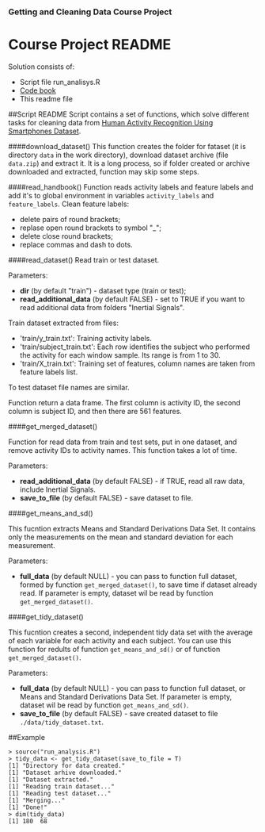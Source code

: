 ### Getting and Cleaning Data Course Project
# Course Project README

Solution consists of:

- Script file run_analisys.R
- [Code book](CodeBook.md) 
- This readme file

##Script README
Script contains a set of functions, which solve different tasks for cleaning data from [Human Activity Recognition Using Smartphones Dataset](https://d396qusza40orc.cloudfront.net/getdata%2Fprojectfiles%2FUCI%20HAR%20Dataset.zip).

####download_dataset()
This function creates the folder for fataset (it is directory `data` in the work directory), download dataset archive (file `data.zip`) and extract it. It is a long process, so if folder created or archive downloaded and extracted, function may skip some steps. 

####read_handbook()
Function reads activity labels and feature labels and add it's to global environment in variables `activity_labels` and `feature_labels`. Clean feature labels:

- delete pairs of round brackets;
- replase open round brackets to symbol "_";
- delete close round brackets;
- replace commas and dash to dots.

####read_dataset()
Read train or test dataset. 

Parameters:

- **dir** (by default "train") - dataset type (train or test);
- **read_additional_data** (by default FALSE) - set to TRUE if you want to read additional data from folders "Inertial Signals". 

Train dataset extracted from files:

- 'train/y_train.txt': Training activity labels.
- 'train/subject_train.txt': Each row identifies the subject who performed the activity for each window sample. Its range is from 1 to 30. 
- 'train/X_train.txt': Training set of features, column names are taken from feature labels list. 

To test dataset file names are similar.

Function return a data frame. The first column is activity ID, the second column is subject ID, and then there are 561 features.
	
####get_merged_dataset()

Function for read data from train and test sets, put in one dataset, and remove activity IDs to activity names. This function takes a lot of time.

Parameters:

- **read_additional_data** (by default FALSE) - if TRUE, read all raw data, include Inertial Signals.
- **save_to_file** (by default FALSE) - save dataset to file.

####get_means_and_sd()

This fucntion extracts Means and Standard Derivations Data Set. It contains only the measurements on the mean and standard deviation for each measurement. 

Parameters:

- **full_data** (by default NULL) - you can pass to function full dataset, formed by function `get_merged_dataset()`, to save time if dataset already read. If parameter is empty, dataset wil be read by function `get_merged_dataset()`.

####get_tidy_dataset()

This fucntion creates a second, independent tidy data set with the average of each variable for each activity and each subject. You can use this function for redults of function `get_means_and_sd()` or of function `get_merged_dataset()`.

Parameters:

- **full_data** (by default NULL) - you can pass to function full dataset, or Means and Standard Derivations Data Set. If parameter is empty, dataset wil be read by function `get_means_and_sd()`.
- **save_to_file** (by default FALSE) - save created dataset to file `./data/tidy_dataset.txt`.

##Example

```
> source("run_analysis.R")
> tidy_data <- get_tidy_dataset(save_to_file = T)
[1] "Directory for data created."
[1] "Dataset arhive downloaded."
[1] "Dataset extracted."
[1] "Reading train dataset..."
[1] "Reading test dataset..."
[1] "Merging..."
[1] "Done!"
> dim(tidy_data)
[1] 180  68
```